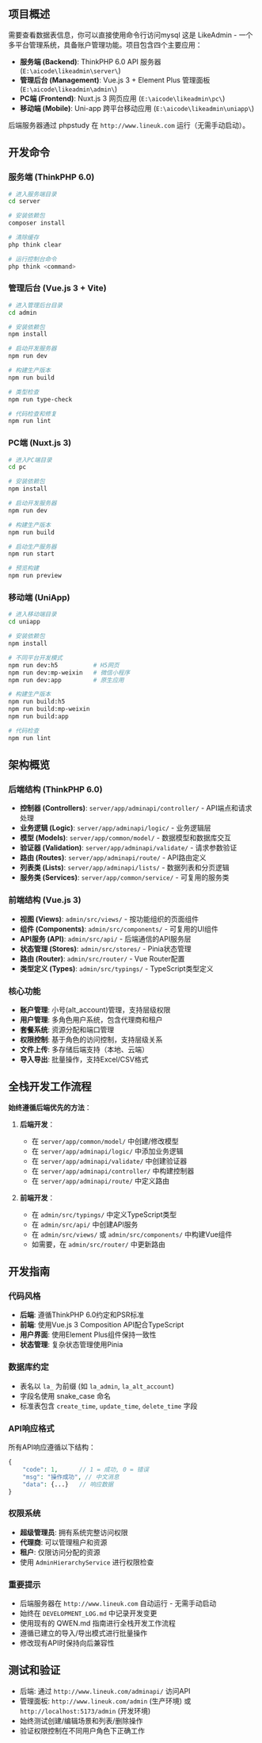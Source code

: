 ## 项目概述
需要查看数据表信息，你可以直接使用命令行访问mysql
这是 LikeAdmin - 一个多平台管理系统，具备账户管理功能。项目包含四个主要应用：

- **服务端 (Backend)**: ThinkPHP 6.0 API 服务器 (`E:\aicode\likeadmin\server\`)
- **管理后台 (Management)**: Vue.js 3 + Element Plus 管理面板 (`E:\aicode\likeadmin\admin\`)  
- **PC端 (Frontend)**: Nuxt.js 3 网页应用 (`E:\aicode\likeadmin\pc\`)
- **移动端 (Mobile)**: Uni-app 跨平台移动应用 (`E:\aicode\likeadmin\uniapp\`)

后端服务器通过 phpstudy 在 `http://www.lineuk.com` 运行（无需手动启动）。

## 开发命令

### 服务端 (ThinkPHP 6.0)
```bash
# 进入服务端目录
cd server

# 安装依赖包
composer install

# 清除缓存
php think clear

# 运行控制台命令
php think <command>
```

### 管理后台 (Vue.js 3 + Vite)
```bash
# 进入管理后台目录
cd admin

# 安装依赖包
npm install

# 启动开发服务器
npm run dev

# 构建生产版本
npm run build

# 类型检查
npm run type-check

# 代码检查和修复
npm run lint
```

### PC端 (Nuxt.js 3)
```bash
# 进入PC端目录
cd pc

# 安装依赖包
npm install

# 启动开发服务器
npm run dev

# 构建生产版本
npm run build

# 启动生产服务器
npm run start

# 预览构建
npm run preview
```

### 移动端 (UniApp)
```bash
# 进入移动端目录
cd uniapp

# 安装依赖包
npm install

# 不同平台开发模式
npm run dev:h5          # H5网页
npm run dev:mp-weixin   # 微信小程序
npm run dev:app         # 原生应用

# 构建生产版本
npm run build:h5
npm run build:mp-weixin
npm run build:app

# 代码检查
npm run lint
```

## 架构概览

### 后端结构 (ThinkPHP 6.0)
- **控制器 (Controllers)**: `server/app/adminapi/controller/` - API端点和请求处理
- **业务逻辑 (Logic)**: `server/app/adminapi/logic/` - 业务逻辑层
- **模型 (Models)**: `server/app/common/model/` - 数据模型和数据库交互
- **验证器 (Validation)**: `server/app/adminapi/validate/` - 请求参数验证
- **路由 (Routes)**: `server/app/adminapi/route/` - API路由定义
- **列表类 (Lists)**: `server/app/adminapi/lists/` - 数据列表和分页逻辑
- **服务类 (Services)**: `server/app/common/service/` - 可复用的服务类

### 前端结构 (Vue.js 3)
- **视图 (Views)**: `admin/src/views/` - 按功能组织的页面组件
- **组件 (Components)**: `admin/src/components/` - 可复用的UI组件
- **API服务 (API)**: `admin/src/api/` - 后端通信的API服务层
- **状态管理 (Stores)**: `admin/src/stores/` - Pinia状态管理
- **路由 (Router)**: `admin/src/router/` - Vue Router配置
- **类型定义 (Types)**: `admin/src/typings/` - TypeScript类型定义

### 核心功能
- **账户管理**: 小号(alt_account)管理，支持层级权限
- **用户管理**: 多角色用户系统，包含代理商和租户
- **套餐系统**: 资源分配和端口管理
- **权限控制**: 基于角色的访问控制，支持层级关系
- **文件上传**: 多存储后端支持（本地、云端）
- **导入导出**: 批量操作，支持Excel/CSV格式

## 全栈开发工作流程

**始终遵循后端优先的方法**：

1. **后端开发**：
   - 在 `server/app/common/model/` 中创建/修改模型
   - 在 `server/app/adminapi/logic/` 中添加业务逻辑
   - 在 `server/app/adminapi/validate/` 中创建验证器
   - 在 `server/app/adminapi/controller/` 中构建控制器
   - 在 `server/app/adminapi/route/` 中定义路由

2. **前端开发**：
   - 在 `admin/src/typings/` 中定义TypeScript类型
   - 在 `admin/src/api/` 中创建API服务
   - 在 `admin/src/views/` 或 `admin/src/components/` 中构建Vue组件
   - 如需要，在 `admin/src/router/` 中更新路由

## 开发指南

### 代码风格
- **后端**: 遵循ThinkPHP 6.0约定和PSR标准
- **前端**: 使用Vue.js 3 Composition API配合TypeScript
- **用户界面**: 使用Element Plus组件保持一致性
- **状态管理**: 复杂状态管理使用Pinia

### 数据库约定
- 表名以 `la_` 为前缀 (如 `la_admin`, `la_alt_account`)
- 字段名使用 snake_case 命名
- 标准表包含 `create_time`, `update_time`, `delete_time` 字段

### API响应格式
所有API响应遵循以下结构：
```php
{
    "code": 1,      // 1 = 成功, 0 = 错误
    "msg": "操作成功", // 中文消息
    "data": {...}   // 响应数据
}
```

### 权限系统
- **超级管理员**: 拥有系统完整访问权限
- **代理商**: 可以管理租户和资源
- **租户**: 仅限访问分配的资源
- 使用 `AdminHierarchyService` 进行权限检查

### 重要提示
- 后端服务器在 `http://www.lineuk.com` 自动运行 - 无需手动启动
- 始终在 `DEVELOPMENT_LOG.md` 中记录开发变更
- 使用现有的 QWEN.md 指南进行全栈开发工作流程
- 遵循已建立的导入/导出模式进行批量操作
- 修改现有API时保持向后兼容性

## 测试和验证
- 后端: 通过 `http://www.lineuk.com/adminapi/` 访问API
- 管理面板: `http://www.lineuk.com/admin` (生产环境) 或 `http://localhost:5173/admin` (开发环境)
- 始终测试创建/编辑场景和列表/删除操作
- 验证权限控制在不同用户角色下正确工作